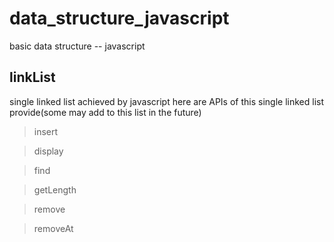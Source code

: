 # data_structure_javascript
basic data structure -- javascript
## linkList
single linked list achieved by javascript
here are APIs of this single linked list provide(some may add to this list in the future)
> insert

> display

> find

> getLength

> remove

> removeAt
